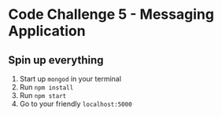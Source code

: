 # Code Challenge 5 - Messaging Application

## Spin up everything
1. Start up `mongod` in your terminal
2. Run `npm install`
3. Run `npm start`
4. Go to your friendly `localhost:5000`